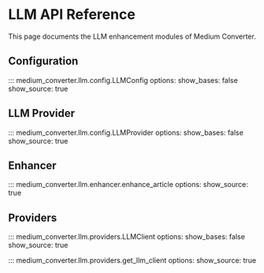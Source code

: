 # LLM API Reference

This page documents the LLM enhancement modules of Medium Converter.

## Configuration

::: medium_converter.llm.config.LLMConfig
    options:
      show_bases: false
      show_source: true

## LLM Provider

::: medium_converter.llm.config.LLMProvider
    options:
      show_bases: false
      show_source: true

## Enhancer

::: medium_converter.llm.enhancer.enhance_article
    options:
      show_source: true

## Providers

::: medium_converter.llm.providers.LLMClient
    options:
      show_bases: false
      show_source: true

::: medium_converter.llm.providers.get_llm_client
    options:
      show_source: true